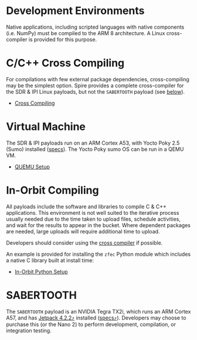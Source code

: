 # Development Environments

Native applications, including scripted languages with native components (i.e. NumPy) must be compiled to the ARM 8 architecture. A Linux cross-compiler is provided for this purpose.


# C/C++ Cross Compiling

For compilations with few external package dependencies, cross-compiling may be the simplest option. Spire provides a complete cross-compiler for the SDR & IPI Linux payloads, but not the `SABERTOOTH` payload (see [below](#sabertooth)).

 * [Cross Compiling](./cross-compiling/)


# Virtual Machine

The SDR & IPI payloads run on an ARM Cortex A53, with Yocto Poky 2.5 (Sumo) installed ([specs](../#payload-specifications)). The Yocto Poky sumo OS can be run in a QEMU VM.

 * [QUEMU Setup](./virtual-machine/)


# In-Orbit Compiling

All payloads include the software and libraries to compile C & C++ applications. This environment is not well suited to the iterative process usually needed due to the time taken to upload files, schedule activities, and wait for the results to appear in the bucket. Where dependent packages are needed, large uploads will require additional time to upload.

Developers should consider using the [cross compiler](./cross-compiling/) if possible.

An example is provided for installing the `zfec` Python module which includes a native C library built at install time:

 * [In-Orbit Python Setup](./in-orbit/)


# SABERTOOTH

The `SABERTOOTH` payload is an NVIDIA Tegra TX2i, which runs an ARM Cortex A57, and has [Jetpack 4.2.2⤴](https://developer.nvidia.com/jetpack-422-archive) installed ([specs⤴](https://developers.spire.com/space-services-user-guide/index.html#payload-specifications)). Developers may choose to purchase this (or the Nano 2) to perform development, compilation, or integration testing.